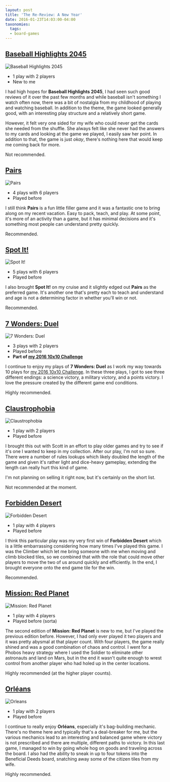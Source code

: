 ```yaml
---
layout: post
title: 'The Re-Review: A New Year'
date: 2016-01-23T14:03:00-04:00
taxonomies:
  tags:
  - board-games
---
```

## [Baseball Highlights 2045](https://boardgamegeek.com/boardgame/186567/baseball-highlights-2045-super-deluxe-edition)

![Baseball Highlights 2045](../assets/covers/baseball-highlights-2045.jpg)

- 1 play with 2 players
- New to me

I had high hopes for **Baseball Highlights 2045**, I had seen such good reviews of it over the past few months and while baseball isn't something I watch often now, there was a bit of nostalgia from my childhood of playing and watching baseball. In addition to the theme, the game looked generally good, with an interesting play structure and a relatively short game.

However, it felt very one sided for my wife who could never get the cards she needed from the shuffle. She always felt like she never had the answers to my cards and looking at the game we played, I easily saw her point. In addition to that, the game is just _okay_, there's nothing here that would keep me coming back for more.

Not recommended.

## [Pairs](https://boardgamegeek.com/boardgame/152237/pairs)

![Pairs](../assets/covers/pairs.jpg)

- 4 plays with 6 players
- Played before

I still think **Pairs** is a fun little filler game and it was a fantastic one to bring along on my recent vacation. Easy to pack, teach, and play. At some point, it's more of an activity than a game, but it has minimal decisions and it's something most people can understand pretty quickly.

Recommended.

<div style="clear:both;"></div>

## [Spot It!](https://boardgamegeek.com/boardgame/63268/spot-it)

![Spot It!](../assets/covers/spot-it.jpg)

- 5 plays with 6 players
- Played before

I also brought **Spot It!** on my cruise and it slightly edged out **Pairs** as the preferred game. It's another one that's pretty each to teach and understand and age is not a determining factor in whether you'll win or not.

Recommended.

## [7 Wonders: Duel](https://boardgamegeek.com/boardgame/173346/7-wonders-duel)

![7 Wonders: Duel](../assets/covers/7-wonders-duel.jpg)

- 3 plays with 2 players
- Played before
- **Part of [my 2016 10x10 Challenge](https://boardgamegeek.com/geeklist/202712/wesbakers-2016-10x10-hardcore-challenge)**

I continue to enjoy my plays of **7 Wonders: Duel** as I work my way towards 10 plays for [my 2016 10x10 Challenge](https://boardgamegeek.com/geeklist/202712/wesbakers-2016-10x10-hardcore-challenge). In these three plays, I got to see three different endings: a science victory, a military victory, and a points victory. I love the pressure created by the different game end conditions.

Highly recommended.

## [Claustrophobia](https://boardgamegeek.com/boardgame/36932/claustrophobia)

![Claustrophobia](../assets/covers/claustrophobia.jpg)

- 1 play with 2 players
- Played before

I brought this out with Scott in an effort to play older games and try to see if it's one I wanted to keep in my collection. After our play, I'm not so sure. There were a number of rules lookups which likely doubled the length of the game and given it's rather light and dice-heavy gameplay, extending the length can really hurt this kind of game.

I'm not planning on selling it right now, but it's certainly on the short list.

Not recommended at the moment.

## [Forbidden Desert](https://boardgamegeek.com/boardgame/136063/forbidden-desert)

![Forbidden Desert](../assets/covers/forbidden-desert.jpg)

- 1 play with 4 players
- Played before

I think this particular play was my very first win of **Forbidden Desert** which is a little embarrassing considering how many times I've played this game. I was the Climber which let me bring someone with me when moving and climb blocked tiles, so we combined that with the role that could move other players to move the two of us around quickly and efficiently. In the end, I brought everyone onto the end game tile for the win.

Recommended.

## [Mission: Red Planet](https://boardgamegeek.com/boardgame/176920/mission-red-planet-second-edition)

![Mission: Red Planet](../assets/covers/mission-red-planet.jpg)

- 1 play with 4 players
- Played before (sorta)

The second edition of **Mission: Red Planet** is new to me, but I've played the previous edition before. However, I had only ever played it two players and it was pretty abysmal at that player count. With four players, the game really shined and was a good combination of chaos and control. I went for a Phobos heavy strategy where I used the Soldier to eliminate other astronauts and land on Mars, but in the end it wasn't quite enough to wrest control from another player who had holed up in the center locations.

Highly recommended (at the higher player counts).

## [Orléans](https://boardgamegeek.com/boardgame/164928/orleans)

![Orleans](../assets/covers/orleans.png)

- 1 play with 2 players
- Played before

I continue to really enjoy **Orléans**, especially it's bag-building mechanic. There's no theme here and typically that's a deal-breaker for me, but the various mechanics lead to an interesting and balanced game where victory is not prescribed and there are multiple, different paths to victory. In this last game, I managed to win by going whole hog on goods and traveling across the board. I also had the ability to sneak in up to four tokens into the Beneficial Deeds board, snatching away some of the citizen tiles from my wife.

Highly recommended.

